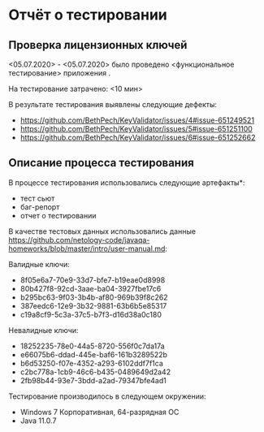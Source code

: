 # Отчёт о тестировании <Legacy>

## Проверка лицензионных ключей

<05.07.2020> - <05.07.2020> было проведено <функциональное тестирование> приложения <KeyValidator>.

На тестирование затрачено: <10 мин>

В результате тестирования выявлены следующие дефекты:
* https://github.com/BethPech/KeyValidator/issues/4#issue-651249521
* https://github.com/BethPech/KeyValidator/issues/5#issue-651251100
* https://github.com/BethPech/KeyValidator/issues/6#issue-651252662

## Описание процесса тестирования

В процессе тестирования использовались следующие артефакты*:
* тест сьют
* баг-репорт
* отчет о тестировании

В качестве тестовых данных использовались данные https://github.com/netology-code/javaqa-homeworks/blob/master/intro/user-manual.md:

Валидные ключи:

* 8f05e6a7-70e9-33d7-bfe7-b19eae0d8998
* 80b427f8-92cd-3aae-ba04-3927fbe17c6
* b295bc63-9f03-3b4b-af80-969b39f8c262
* 387eedc6-12e9-3b32-9881-63b6b5e85317
* c19a8cf9-5c3a-37c5-b7f3-d16d38a0c180

Невалидные ключи:

* 18252235-78e0-44a5-8720-556f0c7da17a
* e66075b6-ddad-445e-baf6-161b3289522b
* b6d53250-f07e-4352-a293-6102ddf7f1ca
* c2bc778a-1cb9-46c6-b435-0489649d2a42
* 2fb98b44-93e7-3bdd-a2ad-79347bfe4ad1

Тестирование производилось в следующем окружении:
* Windows 7 Корпоративная, 64-разрядная ОС
* Java 11.0.7

